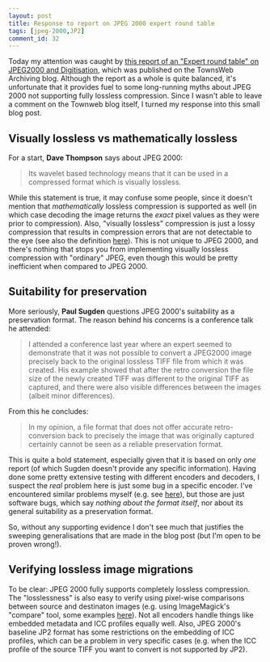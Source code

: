 ```yaml
---
layout: post
title: Response to report on JPEG 2000 expert round table 
tags: [jpeg-2000,JP2]
comment_id: 32
---
```


Today my attention was caught by [this report of an "Expert round table" on JPEG2000 and Digitisation](https://www.townswebarchiving.com/2015/10/jpeg2000-and-digitisation-expert-round-table/), which was published on the  TownsWeb Archiving blog. Although the report as a whole is quite balanced, it's unfortunate that it provides fuel to some long-running myths about JPEG 2000 not supporting fully lossless compression. Since I wasn't able to leave a comment on the Townweb blog itself, I turned my response into this small blog post.

<!-- more -->

## Visually lossless vs mathematically lossless

For a start, **Dave Thompson** says about JPEG 2000: 

> Its wavelet based technology means that it can be used in a compressed format which is visually lossless. 

While this statement is true, it may confuse some people, since  it doesn't mention that *mathematically* lossless compression is supported as well (in which case decoding the image returns the *exact* pixel values as they were prior to compression). Also, "visually lossless" compression is just a lossy compression that results in compression errors that are not detectable to the eye (see also the definition [here](http://www.digitizationguidelines.gov/term.php?term=compressionvisuallylossless)). This is not unique to JPEG 2000, and there's nothing that stops you from implementing visually lossless compression with "ordinary" JPEG, even though this would be pretty inefficient when compared to JPEG 2000.

## Suitability for preservation

More seriously, **Paul Sugden** questions JPEG 2000's suitability as a preservation format. The reason behind his concerns is a conference talk he attended:

> I attended a conference last year where an expert seemed to demonstrate that it was not possible to convert a JPEG2000 image precisely back to the original lossless TIFF file from which it was created. His example showed that after the retro conversion the file size of the newly created TIFF was different to the original TIFF as captured, 
and there were also visible differences between the images (albeit minor differences). 

From this he concludes:

> In my opinion, a file format that does not offer accurate retro-conversion back to precisely the image that was originally captured certainly cannot be seen as a reliable preservation format.

This is quite a bold statement, especially given that it is based on only *one* report (of which Sugden doesn't provide any specific information). Having done some pretty extensive testing with different encoders and decoders, I suspect the *real* problem here is just some bug in a specific encoder. I've encountered similar problems myself (e.g. see [here](https://github.com/bitsgalore/jpegToLosslessJP2)), but those are just software bugs, which say *nothing about the format itself*, nor about its  general suitability as a preservation format. 

So, without any supporting evidence I don't see much that justifies the sweeping generalisations that are made in the blog post (but I'm open to be proven wrong!).

## Verifying lossless image migrations

To be clear: JPEG 2000 fully supports completely lossless compression. The "losslessness" is also easy to verify using pixel-wise comparisons between source and destinaton images (e.g. using ImageMagick's "compare" tool, some examples [here](https://github.com/bitsgalore/jpegToLosslessJP2)). Not all encoders handle things like embedded metadata and ICC profiles equally well. Also, JPEG 2000's baseline JP2 format has some restrictions on the embedding of ICC profiles, which can be a problem in very specific cases (e.g. when the ICC profile  of the source TIFF you want to convert is not supported by JP2). 
